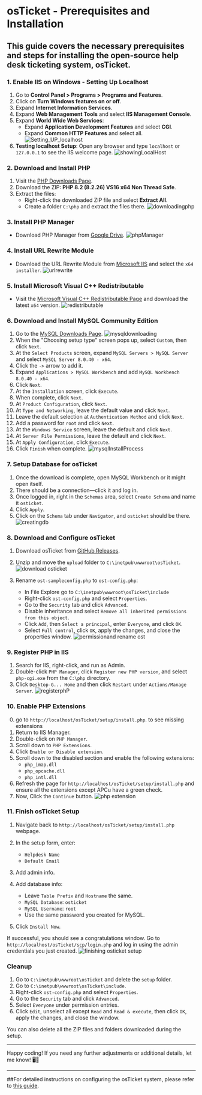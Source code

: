 # osTicket - Prerequisites and Installation
## This guide covers the necessary prerequisites and steps for installing the open-source help desk ticketing system, osTicket.


### 1. Enable IIS on Windows - Setting Up Localhost


1. Go to **Control Panel > Programs > Programs and Features**.
2. Click on **Turn Windows features on or off**.
3. Expand **Internet Information Services**.
4. Expand **Web Management Tools** and select **IIS Management Console**.
5. Expand **World Wide Web Services**:
   - Expand **Application Development Features** and select **CGI**.
   - Expand **Common HTTP Features** and select all.
![Setting_UP_localhost](https://github.com/user-attachments/assets/2d1a8bf7-a510-46af-973b-25541dac4500)
6. **Testing localhost Setup**: Open any browser and type `localhost` or `127.0.0.1` to see the IIS welcome page.
![showingLocalHost](https://github.com/user-attachments/assets/3f89469a-3991-4415-bc10-52012494bd81)

### 2. Download and Install PHP


1. Visit the [PHP Downloads Page](https://windows.php.net/download#php-8.2).
2. Download the ZIP: **PHP 8.2 (8.2.26) VS16 x64 Non Thread Safe**.
3. Extract the files:
   - Right-click the downloaded ZIP file and select **Extract All**.
   - Create a folder `C:\php` and extract the files there.
![downloadingphp](https://github.com/user-attachments/assets/91adb7d7-14ac-4b6a-9267-e686a5b47244)
### 3. Install PHP Manager


- Download PHP Manager from [Google Drive](https://drive.google.com/file/d/1qyZMk_YTizMGJMVULN_TtCwVY9sxw9lz/view?usp=sharing%3Eis).
![phpManager](https://github.com/user-attachments/assets/36ec2b0b-1a5a-42c1-95a2-9d301a2aa288)
### 4. Install URL Rewrite Module






- Download the URL Rewrite Module from [Microsoft IIS](https://www.iis.net/downloads/microsoft/url-rewrite) and select the `x64 installer`.
![urlrewrite](https://github.com/user-attachments/assets/83b3decf-6768-4264-919c-23a803ccc97c)
### 5. Install Microsoft Visual C++ Redistributable


- Visit the [Microsoft Visual C++ Redistributable Page](https://learn.microsoft.com/en-gb/cpp/windows/latest-supported-vc-redist?view=msvc-170) and download the latest `x64` version.
![redistributable](https://github.com/user-attachments/assets/3a7151a0-b680-4d9d-ab22-3907fd8c59fe)


### 6. Download and Install MySQL Community Edition


1. Go to the [MySQL Downloads Page](https://dev.mysql.com/downloads/file/?id=536356).
![mysqldownloading](https://github.com/user-attachments/assets/cd72bb26-f4ac-4059-82c4-dc3e483a0c97)
2. When the "Choosing setup type" screen pops up, select `Custom`, then click `Next`.
3. At the `Select Products` screen, expand `MySQL Servers > MySQL Server` and select `MySQL Server 8.0.40 - x64`.
4. Click the `->` arrow to add it.
5. Expand `Applications > MySQL Workbench` and add `MySQL Workbench 8.0.40 - x64`.
6. Click `Next`.
7. At the `Installation` screen, click `Execute`.
8. When complete, click `Next`.
9. At `Product Configuration`, click `Next`.
10. At `Type and Networking`, leave the default value and click `Next`.
11. Leave the default selection at `Authentication Method` and click `Next`.
12. Add a password for `root` and click `Next`.
13. At the `Windows Service` screen, leave the default and click `Next`.
14. At `Server File Permissions`, leave the default and click `Next`.
15. At `Apply Configuration`, click `Execute`.
16. Click `Finish` when complete.
![mysqlInstallProcess](https://github.com/user-attachments/assets/d6242071-3ed3-4c98-b72e-19d205cf1a5b)
### 7. Setup Database for osTicket

1. Once the download is complete, open MySQL Workbench or it might open itself.
2. There should be a connection—click it and log in.
3. Once logged in, right in the `Schemas` area, select `Create Schema` and name it `osticket`.
4. Click `Apply`.
5. Click on the `Schema` tab under `Navigator`, and `osticket` should be there.
![creatingdb](https://github.com/user-attachments/assets/a3dbf8cf-9e30-4fab-bead-215680633efd)

### 8. Download and Configure osTicket

1. Download osTicket from [GitHub Releases](https://github.com/osTicket/osTicket/releases/tag/v1.18.1).
2. Unzip and move the `upload` folder to `C:\inetpub\wwwroot\osTicket`.![download osticket](https://github.com/user-attachments/assets/d94cc97c-fcb9-41a5-bb7c-e4e5de22f9d5)

3. Rename `ost-sampleconfig.php` to `ost-config.php`:
   - In File Explore go to `C:\inetpub\wwwroot\osTicket\include`
   - Right-click `ost-config.php` and select `Properties`.
   - Go to the `Security` tab and click `Advanced`.
   - Disable inheritance and select `Remove all inherited permissions from this object`.
   - Click `Add`, then `Select a principal`, enter `Everyone`, and click `OK`.
   - Select `Full control`, click `OK`, apply the changes, and close the properties window.
![permissionand rename ost](https://github.com/user-attachments/assets/819b47f9-2774-41e3-9125-e086605a98b5)

### 9. Register PHP in IIS

1. Search for IIS, right-click, and run as Admin.
2. Double-click `PHP Manager`, click `Register new PHP version`, and select `php-cgi.exe` from the `C:\php` directory.
3. Click `Desktop-G... Home` and then click `Restart` under `Actions/Manage Server`.
![registerphP](https://github.com/user-attachments/assets/1a87ac8c-c8f8-4116-bb92-fdc66931f189)



### 10. Enable PHP Extensions
0. go to `http://localhost/osTicket/setup/install.php`. to see missing        extensions
1. Return to IIS Manager.
2. Double-click on `PHP Manager`.
3. Scroll down to `PHP Extensions`.
4. Click `Enable or Disable extension`.
5. Scroll down to the disabled section and enable the following extensions:
   - `php_imap.dll`
   - `php_opcache.dll`
   - `php_intl.dll`
6. Refresh the page for `http://localhost/osTicket/setup/install.php` and ensure all the extensions except APCu have a green check.
7. Now, Click the `Continue` button.
![php extension](https://github.com/user-attachments/assets/e2c55bcb-54ea-46e9-8e02-82d45223a480)

### 11. Finish osTicket Setup

1. Navigate back to `http://localhost/osTicket/setup/install.php` webpage.

2. In the setup form, enter:
   - `Helpdesk Name`
   - `Default Email`
3. Add admin info.
4. Add database info:
   - Leave `Table Prefix` and `Hostname` the same.
   - `MySQL Database`: `osticket`
   - `MySQL Username`: `root`
   - Use the same password you created for MySQL.
5. Click `Install Now`.

If successful, you should see a congratulations window. Go to `http://localhost/osTicket/scp/login.php` and log in using the admin credentials you just created.
![finishing osticket setup](https://github.com/user-attachments/assets/fbc83acd-eea8-4505-a3ed-df8520ad2ec4)

### Cleanup

1. Go to `C:\inetpub\wwwroot\osTicket` and delete the `setup` folder.
2. Go to `C:\inetpub\wwwroot\osTicket\include`.
3. Right-click `ost-config.php` and select `Properties`.
4. Go to the `Security` tab and click `Advanced`.
5. Select `Everyone` under permission entries.
6. Click `Edit`, unselect all except `Read` and `Read & execute`, then click `OK`, apply the changes, and close the window.

You can also delete all the ZIP files and folders downloaded during the setup.

---

Happy coding! If you need any further adjustments or additional details, let me know! 🖥️🚀

---
##For detailed instructions on configuring the osTicket system, please refer to [this guide](https://github.com/ccastro25/Configuring_osTicket_System/blob/main/README.md).

